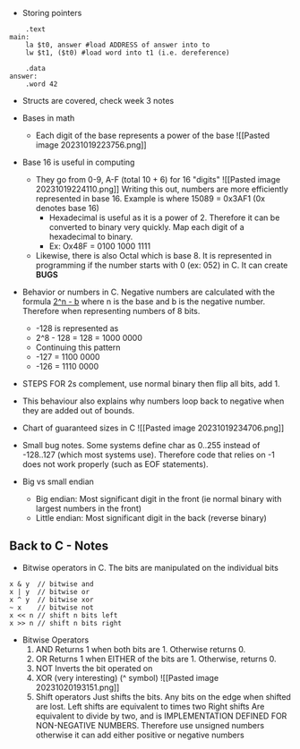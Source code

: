 - Storing pointers
```
	.text
main:
	la $t0, answer #load ADDRESS of answer into to
	lw $t1, ($t0) #load word into t1 (i.e. dereference)

	.data
answer: 
	.word 42
```

- Structs are covered, check week 3 notes
- Bases in math
	- Each digit of the base represents a power of the base
	 ![[Pasted image 20231019223756.png]]
- Base 16 is useful in computing
	- They go from 0-9, A-F (total 10 + 6) for 16 "digits"
	![[Pasted image 20231019224110.png]]
		Writing this out, numbers are more efficiently represented in base 16. Example is where 15089 = 0x3AF1 (0x denotes base 16)
		- Hexadecimal is useful as it is a power of 2. Therefore it can be converted to binary very quickly. Map each digit of a hexadecimal to binary. 
		- Ex: Ox48F = 0100 1000 1111 
	- Likewise, there is also Octal which is base 8. It is represented in programming if the number starts with 0 (ex: 052) in C. It can create **BUGS** 
- Behavior or numbers in C. Negative numbers are calculated with the formula <u>2^n - b</u> where n is the base and b is the negative number. Therefore when representing numbers of 8 bits. 
	- -128 is represented as
	- 2^8 - 128 = 128 = 1000 0000
	- Continuing this pattern
	- -127 = 1100 0000
	- -126 = 1110 0000
- STEPS FOR 2s complement, use normal binary then flip all bits, add 1. 
- This behaviour also explains why numbers loop back to negative when they are added out of bounds. 

- Chart of guaranteed sizes in C
![[Pasted image 20231019234706.png]]

- Small bug notes. Some systems define char as 0..255 instead of -128..127 (which most systems use). Therefore code that relies on -1 does not work properly (such as EOF statements). 

- Big vs small endian
	- Big endian: Most significant digit in the front (ie normal binary with largest numbers in the front)
	- Little endian: Most significant digit in the back (reverse binary)

## Back to C - Notes
- Bitwise operators in C. The bits are manipulated on the individual bits
```
x & y  // bitwise and
x | y  // bitwise or
x ^ y  // bitwise xor
~ x    // bitwise not
x << n // shift n bits left
x >> n // shift n bits right
```

- Bitwise Operators
	1. AND
		Returns 1 when both bits are 1. Otherwise returns 0. 
	2. OR
		Returns 1 when EITHER of the bits are 1. Otherwise, returns 0. 
	3. NOT
		Inverts the bit operated on
	4. XOR (very interesting) (^ symbol)
		![[Pasted image 20231020193151.png]]
	5. Shift operators
		Just shifts the bits. Any bits on the edge when shifted are lost. 
		Left shifts are equivalent to times two
		Right shifts 
			 Are equivalent to divide by two,
			 and is IMPLEMENTATION DEFINED FOR NON-NEGATIVE NUMBERS. Therefore use unsigned numbers otherwise it can add either positive or negative numbers
			 